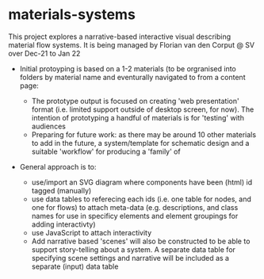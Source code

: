 # materials-systems
This project explores a narrative-based interactive visual describing material flow systems. It is being  managed by Florian van den Corput @ SV over Dec-21 to Jan 22

- Initial protoyping is based on a 1-2 materials (to be orgranised into folders by material name and eventurally navigated to from a content page:
  - The prototype output is focused on creating 'web presentation' format  (i.e. limited support outside of desktop screen, for now). The intention of prototyping a handful of materials is for 'testing' with audiences
  - Preparing for future work: as there may be around 10 other materials to add in the future, a system/template for schematic design and a suitable 'workflow' for producing a 'family' of 

- General approach is to:
  - use/import an SVG diagram where components have been (html) id tagged (manually)
  - use data tables to referecing each ids (i.e. one table for nodes,  and one for flows) to attach meta-data (e.g. descriptions, and class names for use in specificy elements and element groupings for adding interactivty) 
  - use JavaScript to attach interactivity 
  - Add narrative based 'scenes' will also be constructed to be able to support story-telling about a system. A separate data table for specifying scene settings and narrative will be included as a separate (input) data table
